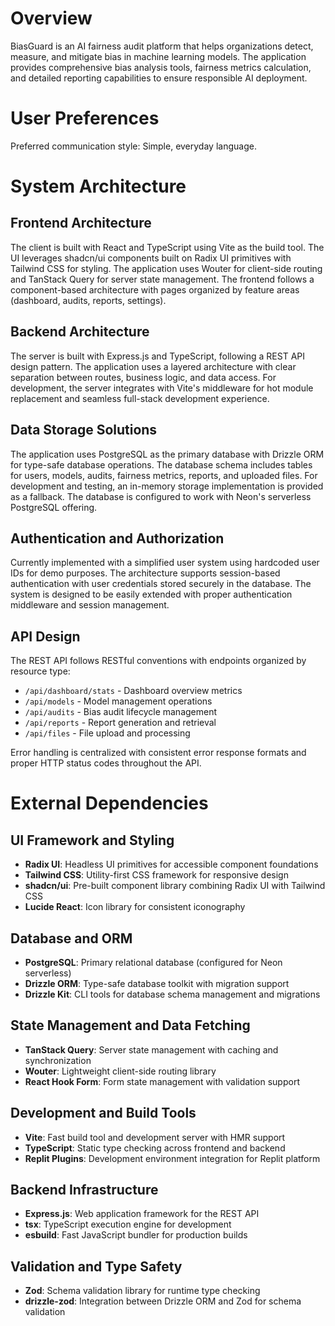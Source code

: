 # Overview

BiasGuard is an AI fairness audit platform that helps organizations detect, measure, and mitigate bias in machine learning models. The application provides comprehensive bias analysis tools, fairness metrics calculation, and detailed reporting capabilities to ensure responsible AI deployment.

# User Preferences

Preferred communication style: Simple, everyday language.

# System Architecture

## Frontend Architecture
The client is built with React and TypeScript using Vite as the build tool. The UI leverages shadcn/ui components built on Radix UI primitives with Tailwind CSS for styling. The application uses Wouter for client-side routing and TanStack Query for server state management. The frontend follows a component-based architecture with pages organized by feature areas (dashboard, audits, reports, settings).

## Backend Architecture
The server is built with Express.js and TypeScript, following a REST API design pattern. The application uses a layered architecture with clear separation between routes, business logic, and data access. For development, the server integrates with Vite's middleware for hot module replacement and seamless full-stack development experience.

## Data Storage Solutions
The application uses PostgreSQL as the primary database with Drizzle ORM for type-safe database operations. The database schema includes tables for users, models, audits, fairness metrics, reports, and uploaded files. For development and testing, an in-memory storage implementation is provided as a fallback. The database is configured to work with Neon's serverless PostgreSQL offering.

## Authentication and Authorization
Currently implemented with a simplified user system using hardcoded user IDs for demo purposes. The architecture supports session-based authentication with user credentials stored securely in the database. The system is designed to be easily extended with proper authentication middleware and session management.

## API Design
The REST API follows RESTful conventions with endpoints organized by resource type:
- `/api/dashboard/stats` - Dashboard overview metrics
- `/api/models` - Model management operations  
- `/api/audits` - Bias audit lifecycle management
- `/api/reports` - Report generation and retrieval
- `/api/files` - File upload and processing

Error handling is centralized with consistent error response formats and proper HTTP status codes throughout the API.

# External Dependencies

## UI Framework and Styling
- **Radix UI**: Headless UI primitives for accessible component foundations
- **Tailwind CSS**: Utility-first CSS framework for responsive design
- **shadcn/ui**: Pre-built component library combining Radix UI with Tailwind CSS
- **Lucide React**: Icon library for consistent iconography

## Database and ORM
- **PostgreSQL**: Primary relational database (configured for Neon serverless)
- **Drizzle ORM**: Type-safe database toolkit with migration support
- **Drizzle Kit**: CLI tools for database schema management and migrations

## State Management and Data Fetching
- **TanStack Query**: Server state management with caching and synchronization
- **Wouter**: Lightweight client-side routing library
- **React Hook Form**: Form state management with validation support

## Development and Build Tools
- **Vite**: Fast build tool and development server with HMR support
- **TypeScript**: Static type checking across frontend and backend
- **Replit Plugins**: Development environment integration for Replit platform

## Backend Infrastructure
- **Express.js**: Web application framework for the REST API
- **tsx**: TypeScript execution engine for development
- **esbuild**: Fast JavaScript bundler for production builds

## Validation and Type Safety
- **Zod**: Schema validation library for runtime type checking
- **drizzle-zod**: Integration between Drizzle ORM and Zod for schema validation